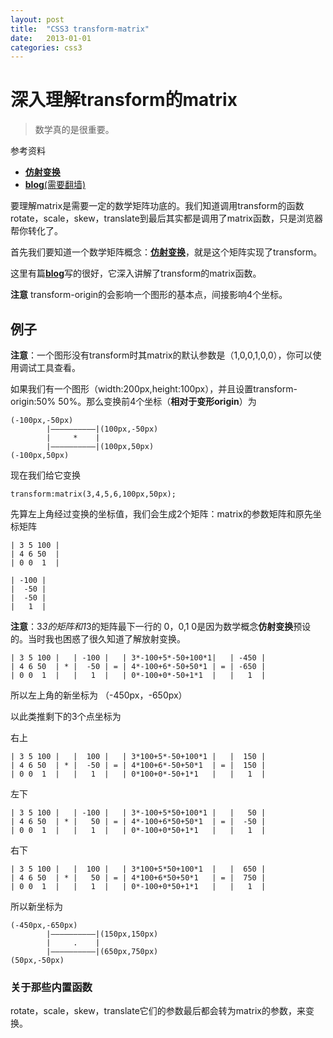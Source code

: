 ```yaml
---
layout: post
title:  "CSS3 transform-matrix"
date:   2013-01-01
categories: css3
---
```

# 深入理解transform的matrix

>数学真的是很重要。

参考资料

* [**仿射变换**](http://zh.wikipedia.org/wiki/%E4%BB%BF%E5%B0%84%E5%8F%98%E6%8D%A2)
* [**blog**(需要翻墙)](http://www.useragentman.com/blog/2011/01/07/css3-matrix-transform-for-the-mathematically-challenged/comment-page-1)

要理解matrix是需要一定的数学矩阵功底的。我们知道调用transform的函数rotate，scale，skew，translate到最后其实都是调用了matrix函数，只是浏览器帮你转化了。

首先我们要知道一个数学矩阵概念：[**仿射变换**](http://zh.wikipedia.org/wiki/%E4%BB%BF%E5%B0%84%E5%8F%98%E6%8D%A2)，就是这个矩阵实现了transform。

这里有篇[**blog**](http://www.useragentman.com/blog/2011/01/07/css3-matrix-transform-for-the-mathematically-challenged/comment-page-1)写的很好，它深入讲解了transform的matrix函数。

**注意** transform-origin的会影响一个图形的基本点，间接影响4个坐标。

## 例子

**注意**：一个图形没有transform时其matrix的默认参数是（1,0,0,1,0,0），你可以使用调试工具查看。

如果我们有一个图形（width:200px,height:100px），并且设置transform-origin:50% 50%。那么变换前4个坐标（**相对于变形origin**）为
	
	(-100px,-50px)
			|——————————|(100px,-50px)
			|	  *    |
			|——————————|(100px,50px)
	(-100px,50px)

现在我们给它变换

	transform:matrix(3,4,5,6,100px,50px);

先算左上角经过变换的坐标值，我们会生成2个矩阵：matrix的参数矩阵和原先坐标矩阵

	| 3 5 100 |  
	| 4 6 50  |   
	| 0 0  1  |   

	| -100 | 
	|  -50 | 
	|  -50 | 
	|   1  |

**注意**：3*3的矩阵和1*3的矩阵最下一行的 0，0,1  0是因为数学概念**仿射变换**预设的。当时我也困惑了很久知道了解放射变换。

	| 3 5 100 |   | -100 |   | 3*-100+5*-50+100*1|   | -450 | 
	| 4 6 50  | * |  -50 | = | 4*-100+6*-50+50*1 | = | -650 |
	| 0 0  1  |   |   1  |   | 0*-100+0*-50+1*1  |	 |   1  |


所以左上角的新坐标为 （-450px，-650px）

以此类推剩下的3个点坐标为

右上

	| 3 5 100 |   |  100 |   | 3*100+5*-50+100*1 |   |  150 | 
	| 4 6 50  | * |  -50 | = | 4*100+6*-50+50*1  | = |  150 |
	| 0 0  1  |   |   1  |   | 0*100+0*-50+1*1   |	 |   1  |

左下
	
	| 3 5 100 |   | -100 |   | 3*-100+5*50+100*1 |   |   50 | 
	| 4 6 50  | * |   50 | = | 4*-100+6*50+50*1  | = |  -50 |
	| 0 0  1  |   |   1  |   | 0*-100+0*50+1*1   |	 |   1  |
	
右下

	| 3 5 100 |   |  100 |   | 3*100+5*50+100*1  |   |  650 | 
	| 4 6 50  | * |   50 | = | 4*100+6*50+50*1   | = |  750 |
	| 0 0  1  |   |   1  |   | 0*-100+0*50+1*1   |	 |   1  |

所以新坐标为

	(-450px,-650px)
			|——————————|(150px,150px)
			|	  .    |
			|——————————|(650px,750px)
	(50px,-50px)

### 关于那些内置函数

rotate，scale，skew，translate它们的参数最后都会转为matrix的参数，来变换。
	